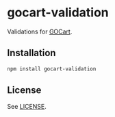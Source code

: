 # gocart-validation

Validations for [GOCart](https://github.com/kulado/gocart).

## Installation

```sh
npm install gocart-validation
```

## License

See [LICENSE](https://github.com/kulado/gocart/blob/master/LICENSE.md).
